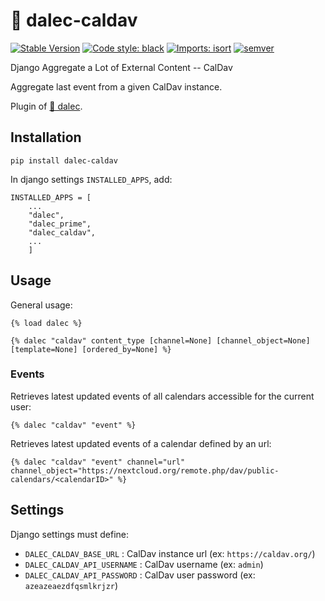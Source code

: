 # 📅 dalec-caldav

[![Stable Version](https://img.shields.io/pypi/v/dalec-caldav?color=blue)](https://pypi.org/project/dalec-caldav/)
[![Code style: black](https://img.shields.io/badge/code%20style-black-000000.svg)](https://github.com/psf/black)
[![Imports: isort](https://img.shields.io/badge/%20imports-isort-%231674b1?style=flat&labelColor=ef8336)](https://pycqa.github.io/isort/)
[![semver](https://img.shields.io/badge/semver-2.0.0-green)](https://semver.org/)

Django Aggregate a Lot of External Content -- CalDav

Aggregate last event from a given CalDav instance.

Plugin of [🤖 dalec](https://github.com/webu/dalec).

## Installation

```
pip install dalec-caldav
```

In django settings `INSTALLED_APPS`, add:

```
INSTALLED_APPS = [
    ...
    "dalec",
    "dalec_prime",
    "dalec_caldav",
    ...
    ]
```


## Usage

General usage:
```django
{% load dalec %}

{% dalec "caldav" content_type [channel=None] [channel_object=None] [template=None] [ordered_by=None] %}
```

### Events

Retrieves latest updated events of all calendars accessible for the current user:
```django
{% dalec "caldav" "event" %}
```

Retrieves latest updated events of a calendar defined by an url:
```django
{% dalec "caldav" "event" channel="url" channel_object="https://nextcloud.org/remote.php/dav/public-calendars/<calendarID>" %}
```


## Settings

Django settings must define:

  - `DALEC_CALDAV_BASE_URL` : CalDav instance url (ex: `https://caldav.org/`)
  - `DALEC_CALDAV_API_USERNAME` : CalDav username (ex: `admin`)
  - `DALEC_CALDAV_API_PASSWORD` : CalDav user password (ex: `azeazeaezdfqsmlkrjzr`)
